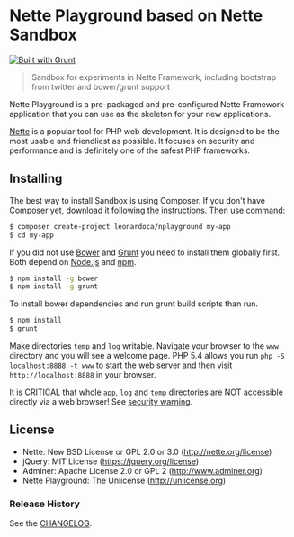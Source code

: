 Nette Playground based on Nette Sandbox
=======================================

[![Built with Grunt](https://cdn.gruntjs.com/builtwith.png)](http://gruntjs.com/)

> Sandbox for experiments in Nette Framework, including bootstrap from twitter and bower/grunt support

Nette Playground is a pre-packaged and pre-configured Nette Framework application
that you can use as the skeleton for your new applications.

[Nette](http://nette.org) is a popular tool for PHP web development.
It is designed to be the most usable and friendliest as possible. It focuses
on security and performance and is definitely one of the safest PHP frameworks.


Installing
----------

The best way to install Sandbox is using Composer. If you don't have Composer yet, download
it following [the instructions](http://doc.nette.org/composer). Then use command:

```sh
$ composer create-project leonardoca/nplayground my-app
$ cd my-app
```

If you did not use [Bower](http://bower.io/) and [Grunt](http://gruntjs.com/) you need
to install them globally first. Both depend on [Node.js](http://nodejs.org/) and [npm](http://npmjs.org/).

```sh
$ npm install -g bower
$ npm install -g grunt
```

To install bower dependencies and run grunt build scripts than run.

```sh
$ npm install
$ grunt
```

Make directories `temp` and `log` writable. Navigate your browser
to the `www` directory and you will see a welcome page. PHP 5.4 allows
you run `php -S localhost:8888 -t www` to start the web server and
then visit `http://localhost:8888` in your browser.

It is CRITICAL that whole `app`, `log` and `temp` directories are NOT accessible
directly via a web browser! See [security warning](http://nette.org/security-warning).


License
-------
- Nette: New BSD License or GPL 2.0 or 3.0 (http://nette.org/license)
- jQuery: MIT License (https://jquery.org/license)
- Adminer: Apache License 2.0 or GPL 2 (http://www.adminer.org)
- Nette Playground: The Unlicense (http://unlicense.org)

### Release History
See the [CHANGELOG](CHANGELOG.md).
